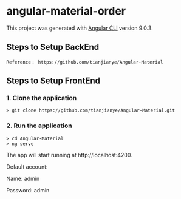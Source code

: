 # angular-material-order

This project was generated with [Angular CLI](https://github.com/angular/angular-cli) version 9.0.3.

## Steps to Setup BackEnd
	
	Reference： https://github.com/tianjianye/Angular-Material

## Steps to Setup FrontEnd

### 1. Clone the application

	> git clone https://github.com/tianjianye/Angular-Material.git

### 2. Run the application

	> cd Angular-Material
	> ng serve
	
The app will start running at http://localhost:4200.

Default account: 

Name: admin

Password: admin 